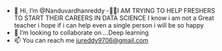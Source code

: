 - 👋 Hi, I’m @Nanduvardhanreddy
-📝📑I AM TRYING TO HELP FRESHERS TO START THEIR CAREERS IN DATA SCIENCE
I know i am not a Great teacher i hope if i can help even a single person i will be so happy
- 💞️ I’m looking to collaborate on ...Deep learning
- 📫 You can reach me jureddy9706@gmail.com

<!---
jureddy9706/jureddy9706 is a ✨ special ✨ repository because its `README.md` (this file) appears on your GitHub profile.
You can click the Preview link to take a look at your changes.
--->
